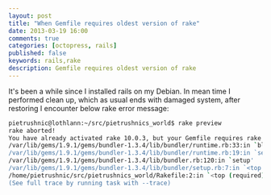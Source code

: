 ```yaml
---
layout: post
title: "When Gemfile requires oldest version of rake"
date: 2013-03-19 16:00
comments: true
categories: [octopress, rails]
published: false
keywords: rails,rake
description: Gemfile requires oldest version of rake
---
```


It's been a while since I installed rails on my Debian. In mean time I performed 
clean up, which as usual ends with damaged system, after restoring I encounter 
below rake error message:
```bash
pietrushnic@lothlann:~/src/pietrushnics_world$ rake preview
rake aborted!
You have already activated rake 10.0.3, but your Gemfile requires rake 0.9.6. Using bundle exec may solve this.
/var/lib/gems/1.9.1/gems/bundler-1.3.4/lib/bundler/runtime.rb:33:in `block in setup'
/var/lib/gems/1.9.1/gems/bundler-1.3.4/lib/bundler/runtime.rb:19:in `setup'
/var/lib/gems/1.9.1/gems/bundler-1.3.4/lib/bundler.rb:120:in `setup'
/var/lib/gems/1.9.1/gems/bundler-1.3.4/lib/bundler/setup.rb:7:in `<top (required)>'
/home/pietrushnic/src/pietrushnics_world/Rakefile:2:in `<top (required)>'
(See full trace by running task with --trace)
```
